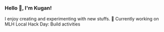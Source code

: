 ### Hello 👋, I'm Kugan!
<!--
<br />
<a href="https://twitter.com/kugankr">
  <img align="left" alt="Kugan Reddy | Twitter" width="22px" src="https://cdn.jsdelivr.net/npm/simple-icons@v3/icons/twitter.svg" />
</a>
<a href="https://medium.com/@kuganreddy">
  <img align="left" alt="Kugan Reddy | Medium" width="22px" src="https://cdn.jsdelivr.net/npm/simple-icons@3.6.0/icons/medium.svg" />
</a>
<br />
-->


I enjoy creating and experimenting with new stuffs.
🌱 Currently working on MLH Local Hack Day: Build activities


<!--
- 💻 Visit [my blog](https://kuganreddy.com)
- 🌱 Currently working on ML algorithms

- 🔭 I’m currently working on ...
- 🌱 I’m currently learning ...
- 👯 I’m looking to collaborate on ...
- 🤔 I’m looking for help with ...
- 💬 Ask me about ...
- 📫 How to reach me: ...
- 😄 Pronouns: ...
- ⚡ Fun fact: ...
-->
